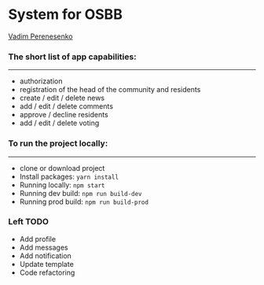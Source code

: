 #  System for OSBB
[Vadim Perenesenko](https://github.com/Mendels0n)

### The short list of app capabilities:
---

* authorization 
* registration of the head of the community and residents
* create / edit / delete news
* add / edit / delete comments
* approve / decline residents
* add / edit / delete voting


###  To run the project locally:
 ---

* clone or download project
* Install packages: `yarn install`
* Running locally: `npm start`
* Running dev build: `npm run build-dev`
* Running prod build: `npm run build-prod`


###  Left TODO

* Add profile
* Add messages
* Add notification
* Update template
* Code refactoring
